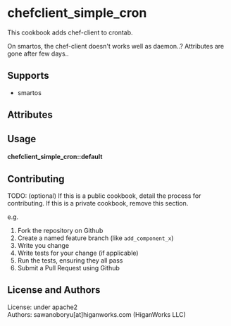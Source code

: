 chefclient_simple_cron
===============================

This cookbook adds chef-client to crontab.

On smartos, the chef-client doesn't works well as daemon..? Attributes are gone after few days..

Supports
------------

- smartos


Attributes
----------


Usage
-----
#### chefclient_simple_cron::default

Contributing
------------
TODO: (optional) If this is a public cookbook, detail the process for contributing. If this is a private cookbook, remove this section.

e.g.
1. Fork the repository on Github
2. Create a named feature branch (like `add_component_x`)
3. Write you change
4. Write tests for your change (if applicable)
5. Run the tests, ensuring they all pass
6. Submit a Pull Request using Github

License and Authors
-------------------
License: under apache2  
Authors: sawanoboryu[at]higanworks.com (HiganWorks LLC)
